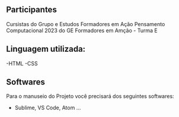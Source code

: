 ## Participantes

Cursistas do Grupo e Estudos Formadores em Ação Pensamento Computacional 2023 do GE Formadores em Amção - Turma E

## Linguagem utilizada:

-HTML
-CSS

## Softwares
Para o manuseio do Projeto você precisará dos seguintes softwares:
- Sublime, VS Code, Atom ...
